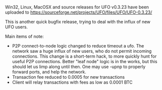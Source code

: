 Win32, Linux, MacOSX and source releases for UFO v0.3.23 have been uploaded to
https://sourceforge.net/projects/UFO/files/UFO/UFO-0.3.23/

This is another quick bugfix release, trying to deal with the influx of new UFO users.

Main items of note:

* P2P connect-to-node logic changed to reduce timeout a ufo.  The network saw a huge influx of new users, who do not permit incoming connections.  This change is a short-term hack, to more quickly hunt for useful P2P connections.  Better "leaf node" logic is in the works, but this should let us limp along until then.  One may use -upnp to properly forward ports, and help the network.
* Transaction fee reduced to 0.0005 for new transactions
* Client will relay transactions with fees as low as 0.0001 BTC
